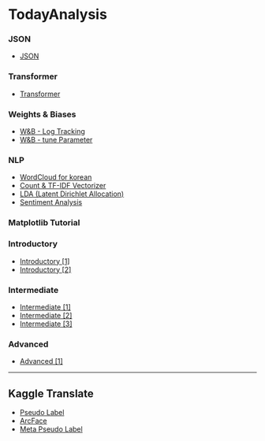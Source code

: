 # TodayAnalysis

### JSON 
- <a href = "https://blog.naver.com/qkrdnjsrl0628/222892890690">JSON</a>

### Transformer 
- <a href = "https://blog.naver.com/qkrdnjsrl0628/222882273140">Transformer</a>

### Weights & Biases
- <a href = "https://blog.naver.com/qkrdnjsrl0628/222872658871">W&B - Log Tracking</a>
- <a href = "https://blog.naver.com/qkrdnjsrl0628/222877334362">W&B - tune Parameter</a>

### NLP
- <a href = "https://blog.naver.com/qkrdnjsrl0628/222872658871">WordCloud for korean</a>
- <a href = "https://blog.naver.com/qkrdnjsrl0628/222873920113">Count & TF-IDF Vectorizer</a>
- <a href = "https://blog.naver.com/qkrdnjsrl0628/222876401673">LDA (Latent Dirichlet Allocation)</a>
- <a href = "https://blog.naver.com/qkrdnjsrl0628/222879146700">Sentiment Analysis</a>

### Matplotlib Tutorial

### Introductory
- <a href = "https://www.kaggle.com/code/kalelpark/visualization-for-matplotlib-introductory-1">Introductory [1]</a>
- <a href = "https://www.kaggle.com/code/kalelpark/visualization-for-matplotlib-introductory-2">Introductory [2]</a>

### Intermediate
- <a href = "https://www.kaggle.com/code/kalelpark/visualization-for-matplotlib-intermediate-1">Intermediate [1]</a>
- <a href = "https://www.kaggle.com/code/kalelpark/visualization-for-matplotlib-intermediate-2">Intermediate [2]</a>
- <a href = "https://www.kaggle.com/code/kalelpark/visualization-for-matplotlib-intermediate-3">Intermediate [3]</a>

### Advanced
- <a href = "https://www.kaggle.com/code/kalelpark/visualization-for-matplotlib-advanced">Advanced [1]</a>

<hr>

## Kaggle Translate
- <a href="https://www.kaggle.com/code/kalelpark/pseudo-labeling-for-korean?scriptVersionId=104492912">Pseudo Label</a>
- <a href="https://www.kaggle.com/code/kalelpark/pseudo-labeling-for-korean?scriptVersionId=104492912">ArcFace</a>
- <a href="https://www.kaggle.com/code/kalelpark/pseudo-labeling-for-korean?scriptVersionId=104492912">Meta Pseudo Label</a>
